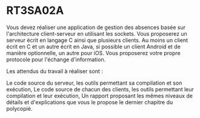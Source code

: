 # RT3SA02A
Vous devez réaliser une application de gestion des absences basée sur l'architecture client-serveur en utilisant les sockets. Vous proposerez un serveur écrit en langage C ainsi que plusieurs clients. Au moins un client  écrit en C et un autre écrit en Java, si possible un client Android et de manière optionnelle, un autre pour iOS. Vous proposerez votre propre protocole pour l'échange d'information. 

Les attendus du travail à réaliser sont :

Le code source du serveur, les outils permettant sa compilation et son exécution, 
Le code source de chacun des clients, les outils permettant leur compilation et leur exécution,
Un rapport proposant les mêmes niveaux de détails et d'explications que vous le propose le dernier chapitre du polycopié. 

